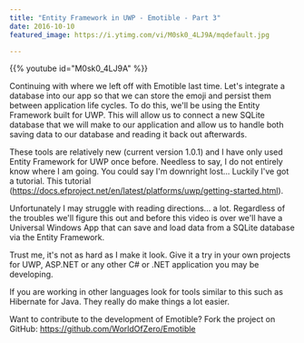 ```yaml
---
title: "Entity Framework in UWP - Emotible - Part 3"
date: 2016-10-10
featured_image: https://i.ytimg.com/vi/M0sk0_4LJ9A/mqdefault.jpg

---
```


{{% youtube id="M0sk0_4LJ9A" %}}

Continuing with where we left off with Emotible last time. Let's integrate a database into our app so that we can store the emoji and persist them between application life cycles. To do this, we'll be using the Entity Framework built for UWP. This will allow us to connect a new SQLite database that we will make to our application and allow us to handle both saving data to our database and reading it back out afterwards.

These tools are relatively new (current version 1.0.1) and I have only used Entity Framework for UWP once before. Needless to say, I do not entirely know where I am going. You could say I'm downright lost... Luckily I've got a tutorial. This tutorial (https://docs.efproject.net/en/latest/platforms/uwp/getting-started.html).

Unfortunately I may struggle with reading directions... a lot. Regardless of the troubles we'll figure this out and before this video is over we'll have a Universal Windows App that can save and load data from a SQLite database via the Entity Framework.

Trust me, it's not as hard as I make it look. Give it a try in your own projects for UWP, ASP.NET or any other C# or .NET application you may be developing.

If you are working in other languages look for tools similar to this such as Hibernate for Java. They really do make things a lot easier.

Want to contribute to the development of Emotible? Fork the project on GitHub: https://github.com/WorldOfZero/Emotible